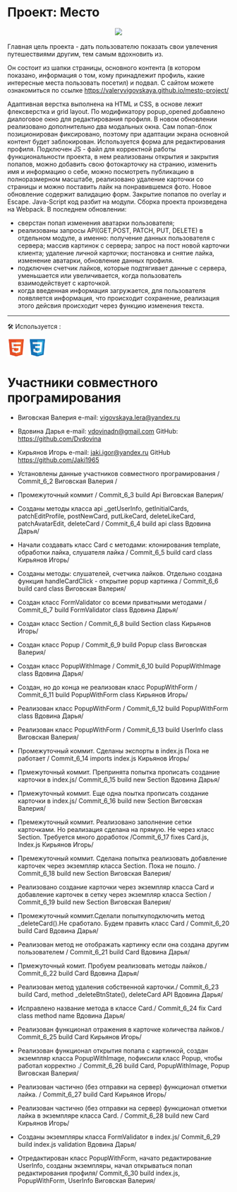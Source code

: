# Проект: Место


<div id="header" align="center">
  <img src="https://media.giphy.com/media/kDO5RDvqN0nLUxzN1i/giphy.gif" width="200"/>
</div>


 Главная цель проекта - дать пользователю показать свои увлечения путешествиями другим, тем самым вдохновить из.

 Он состоит из шапки страницы, основного контента (в котором показано, информация о том, кому принадлежит профиль, какие интересные места пользовать посетил) и подвал. С сайтом можете ознакомиться по ссылке https://valeryvigovskaya.github.io/mesto-project/

 Адаптивная верстка выполнена на HTML и CSS, в основе лежит флексверстка и grid layout. По модификатору popup_opened добавлено диалоговое окно для редактирования профиля. В новом обновлении реализовано дополнительно два модальных окна. Сам попап-блок позиционирован фиксировано, поэтому при адаптации экрана основной контент будет заблокирован. Используется форма для редактирования профиля. Подключен  JS - файл для корректной работы функциональности проекта, в нем реализованы открытия и закрытия попапов, можно добавить свою фотокарточку на странию, изменить имя и информацию о себе, можно посмотреть публикацию в полноразмерном масштабе, реализовано удаление карточки со страницы и можно поставить лайк на понравившемся фото.
 Новое обновление содержит валидацию форм. Закрытие попапов по overlay и Escape. Java-Script код разбит на модули. Сборка проекта произведена на Webpack.
 В последнем обновлении:
 - сверстан попап изменения аватарки пользователя;
 - реализованы запросы API(GET,POST, PATCH, PUT, DELETE) в отдельном модуле, а именно: получение данных пользователя с сервера; массив картинок с сервера; запрос на пост новой карточки клиента;
 удаление личной карточки; постановка и снятие лайка, изменение аватарки, обновление данных профиля.
 - подключен счетчик лайков, которые подтягивает данные с сервера, уменьшается или увеличивается, когда пользователь взаимодействует с карточкой.
 - когда введенная информация загружается, для пользователя появляется информация, что происходит сохранение, реализация этого дейсвия происходит через функцию изменения текста.




 ---
  :hammer_and_wrench: Используется :

 <div>
  <img src="https://github.com/devicons/devicon/blob/master/icons/html5/html5-original.svg" title="HTML5" alt="HTML5" width="40" height="40"/>&nbsp;
  <img src="https://github.com/devicons/devicon/blob/master/icons/css3/css3-original.svg" title="CSS" alt="CSS" width="40" height="40"/>&nbsp;
</div>


# Участники совместного програмирования
* Виговская Валерия e-mail: vigovskaya.lera@yandex.ru
* Вдовина Дарья e-mail: vdovinadn@gmail.com GitHub: https://github.com/Dvdovina
* Кирьянов Игорь e-mail: jaki.igor@yandex.ru GitHub https://github.com/Jaki1965

* Установлены данные участников совместного програмирования / Commit_6_2 Виговская Валерия /
* Промежуточный коммит / Commit_6_3 build Api  Виговская Валерия/
* Созданы методы класса api _getUserInfo, getInitialCards, patchEditProfile,  postNewCard, putLikeCard, deleteLikeCard, patchAvatarEdit, deleteCard / Commit_6_4 build api class Вдовина Дарья/
* Начали создавать класс Card с методами: клонирования template, обработки лайка, слушателя лайка / Commit_6_5 build card class Кирьянов Игорь/
* Созданы методы: слушателей, счетчика лайков. Отдельно создана функция handleCardClick - открытие popup картинка / Commit_6_6 build card class Виговская Валерия/
* Создан класс FormValidator со всеми приватными методами / Commit_6_7 build FormValidator class Вдовина Дарья/
* Создан класс Section / Commit_6_8 build Section class Кирьянов Игорь/
* Создан класс Popup / Commit_6_9 build Popup class Виговская Валерия/
* Создан класс PopupWithImage / Commit_6_10 build PopupWithImage class Вдовина Дарья/
* Создан, но до конца не реализован класс PopupWithForm / Commit_6_11 build PopupWithForm class Кирьянов Игорь/
* Реализован класс PopupWithForm / Commit_6_12 build PopupWithForm class Вдовина Дарья/
* Реализован класс PopupWithForm / Commit_6_13 build UserInfo class Виговская Валерия/
* Промежуточный коммит. Сделаны экспорты в index.js Пока не работает / Commit_6_14 imports index.js Кирьянов Игорь/
* Прмежуточный коммит. Препринята попытка прописать создание карточки в index.js/ Commit_6_15 build new Section Вдовина Дарья/
* Прмежуточный коммит. Еще одна поытка прописать создание карточки в index.js/ Commit_6_16 build new Section Виговская Валерия/
* Премежуточный коммит. Реализовано заполнение сетки карточками. Но реализация сделана на прямую. Не через класс Section. Требуется много доработок /Commit_6_17 fixes Card.js, Index.js  Кирьянов Игорь/
* Премежуточный коммит. Сделана попытка реализовать добавление карточек через экземпляр класса Section. Пока не пошло. / Commit_6_18 build new Section Виговская Валерия/
* Реализовано создание карточки через экземпляр класса Card и добавление карточек в сетку через экземпляр класса Section / Commit_6_19 build new Section Виговская Валерия/
* Промежуточный коммит.Сделали попыткуподключить метод _deleteCard().Не сработало. Будем править класс Card / Commit_6_20 build Card Вдовина Дарья/
* Реализован метод не отображать картинку если она создана другим пользователем / Commit_6_21 build Card Вдовина Дарья/
* Прмежуточный комит. Пробуем реализовать методы лайков./ Commit_6_22 build Card Вдовина Дарья/
* Реализован метод удаления собственной карточки./ Commit_6_23 build Card, method _deleteBtnState(), deleteCard API Вдовина Дарья/
* Исправлено название метода в классе Card./ Commit_6_24 fix Card class method name Вдовина Дарья/
* Реализован функционал отражения в карточке количества лайков./ Commit_6_25 build Card Кирьянов Игорь/
* Реализован функционал открытия попапа с картинкой, создан экземпляр класса PopupWithImage, пофиксили класс Popup, чтобы работал корректно ./ Commit_6_26 build Card, PopupWithImage, Popup Виговская Валерия/
* Реализован частично (без отправки на сервер) функционал отметки лайка. / Commit_6_27 build Card Кирьянов Игорь/
* Реализован частично (без отправки на сервер) функционал отметки лайка в экземпляре класса Card. / Commit_6_28 build new Card Кирьянов Игорь/
* Созданы экземпляры класса FormValidator в index.js/ Commit_6_29 build index.js validation Вдовина Дарья/
* Отредактирован класс PopupWithForm, начато редактирование UserInfo, созданы экземпляры, начал открываться попап редактирования профиля/ Commit_6_30 build index.js, PopupWithForm, UserInfo  Виговская Валерия/
